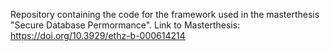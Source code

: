 Repository containing the code for the framework used in the masterthesis "Secure Database Permormance".
Link to Masterthesis: https://doi.org/10.3929/ethz-b-000614214

